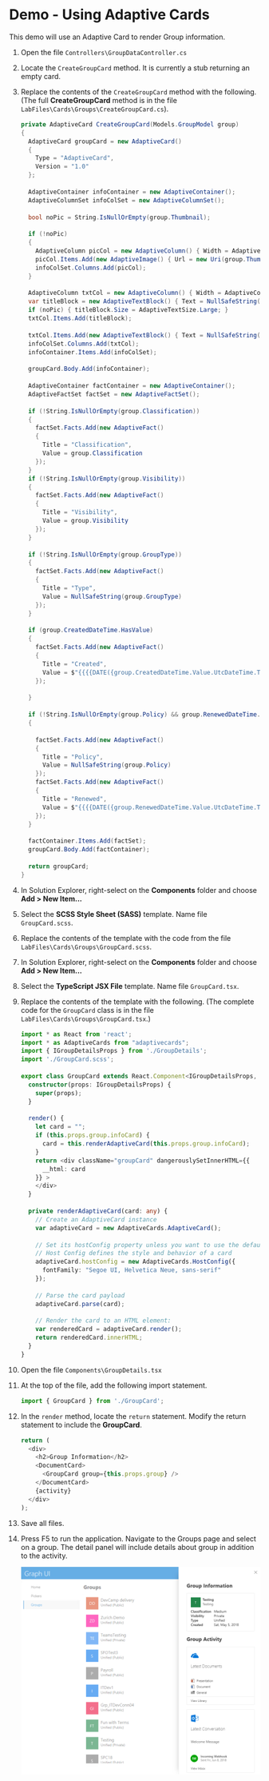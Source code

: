 # Demo - Using Adaptive Cards

This demo will use an Adaptive Card to render Group information.

1. Open the file `Controllers\GroupDataController.cs`
1. Locate the `CreateGroupCard` method. It is currently a stub returning an empty card.
1. Replace the contents of the `CreateGroupCard` method with the following. (The full **CreateGroupCard** method is in the file `LabFiles\Cards\Groups\CreateGroupCard.cs`).

    ```csharp
    private AdaptiveCard CreateGroupCard(Models.GroupModel group)
    {
      AdaptiveCard groupCard = new AdaptiveCard()
      {
        Type = "AdaptiveCard",
        Version = "1.0"
      };

      AdaptiveContainer infoContainer = new AdaptiveContainer();
      AdaptiveColumnSet infoColSet = new AdaptiveColumnSet();

      bool noPic = String.IsNullOrEmpty(group.Thumbnail);

      if (!noPic)
      {
        AdaptiveColumn picCol = new AdaptiveColumn() { Width = AdaptiveColumnWidth.Auto };
        picCol.Items.Add(new AdaptiveImage() { Url = new Uri(group.Thumbnail), Size = AdaptiveImageSize.Small, Style = AdaptiveImageStyle.Default });
        infoColSet.Columns.Add(picCol);
      }

      AdaptiveColumn txtCol = new AdaptiveColumn() { Width = AdaptiveColumnWidth.Stretch };
      var titleBlock = new AdaptiveTextBlock() { Text = NullSafeString(group.Name), Weight = AdaptiveTextWeight.Bolder };
      if (noPic) { titleBlock.Size = AdaptiveTextSize.Large; }
      txtCol.Items.Add(titleBlock);

      txtCol.Items.Add(new AdaptiveTextBlock() { Text = NullSafeString(group.Description), Spacing = AdaptiveSpacing.None, IsSubtle = true });
      infoColSet.Columns.Add(txtCol);
      infoContainer.Items.Add(infoColSet);

      groupCard.Body.Add(infoContainer);

      AdaptiveContainer factContainer = new AdaptiveContainer();
      AdaptiveFactSet factSet = new AdaptiveFactSet();

      if (!String.IsNullOrEmpty(group.Classification))
      {
        factSet.Facts.Add(new AdaptiveFact()
        {
          Title = "Classification",
          Value = group.Classification
        });
      }
      if (!String.IsNullOrEmpty(group.Visibility))
      {
        factSet.Facts.Add(new AdaptiveFact()
        {
          Title = "Visibility",
          Value = group.Visibility
        });
      }

      if (!String.IsNullOrEmpty(group.GroupType))
      {
        factSet.Facts.Add(new AdaptiveFact()
        {
          Title = "Type",
          Value = NullSafeString(group.GroupType)
        });
      }

      if (group.CreatedDateTime.HasValue)
      {
        factSet.Facts.Add(new AdaptiveFact()
        {
          Title = "Created",
          Value = $"{{{{DATE({group.CreatedDateTime.Value.UtcDateTime.ToString("yyyy-MM-ddTHH:mm:ssZ")},SHORT)}}}}"
        });

      }

      if (!String.IsNullOrEmpty(group.Policy) && group.RenewedDateTime.HasValue)
      {

        factSet.Facts.Add(new AdaptiveFact()
        {
          Title = "Policy",
          Value = NullSafeString(group.Policy)
        });
        factSet.Facts.Add(new AdaptiveFact()
        {
          Title = "Renewed",
          Value = $"{{{{DATE({group.RenewedDateTime.Value.UtcDateTime.ToString("yyyy-MM-ddTHH:mm:ssZ")},SHORT)}}}}"
        });
      }

      factContainer.Items.Add(factSet);
      groupCard.Body.Add(factContainer);

      return groupCard;
    }
    ```

1. In Solution Explorer, right-select on the **Components** folder and choose **Add > New Item...**
1. Select the **SCSS Style Sheet (SASS)** template. Name file `GroupCard.scss`.
1. Replace the contents of the template with the code from the file `LabFiles\Cards\Groups\GroupCard.scss`.
1. In Solution Explorer, right-select on the **Components** folder and choose **Add > New Item...**
1. Select the **TypeScript JSX File** template. Name file `GroupCard.tsx`.
1. Replace the contents of the template with the following. (The complete code for the `GroupCard` class is in the file `LabFiles\Cards\Groups\GroupCard.tsx`.)

    ```typescript
    import * as React from 'react';
    import * as AdaptiveCards from "adaptivecards";
    import { IGroupDetailsProps } from './GroupDetails';
    import './GroupCard.scss';

    export class GroupCard extends React.Component<IGroupDetailsProps, any> {
      constructor(props: IGroupDetailsProps) {
        super(props);
      }

      render() {
        let card = "";
        if (this.props.group.infoCard) {
          card = this.renderAdaptiveCard(this.props.group.infoCard);
        }
        return <div className="groupCard" dangerouslySetInnerHTML={{
          __html: card
        }} >
        </div>
      }

      private renderAdaptiveCard(card: any) {
        // Create an AdaptiveCard instance
        var adaptiveCard = new AdaptiveCards.AdaptiveCard();

        // Set its hostConfig property unless you want to use the default Host Config
        // Host Config defines the style and behavior of a card
        adaptiveCard.hostConfig = new AdaptiveCards.HostConfig({
          fontFamily: "Segoe UI, Helvetica Neue, sans-serif"
        });

        // Parse the card payload
        adaptiveCard.parse(card);

        // Render the card to an HTML element:
        var renderedCard = adaptiveCard.render();
        return renderedCard.innerHTML;
      }
    }
    ```

1. Open the file `Components\GroupDetails.tsx`
1. At the top of the file, add the following import statement.

    ```typescript
    import { GroupCard } from './GroupCard';
    ```

1. In the `render` method, locate the `return` statement. Modify the return statement to include the **GroupCard**.

    ```typescript
    return (
      <div>
        <h2>Group Information</h2>
        <DocumentCard>
          <GroupCard group={this.props.group} />
        </DocumentCard>
        {activity}
      </div>
    );
    ```

1. Save all files.
1. Press F5 to run the application. Navigate to the Groups page and select on a group. The detail panel will include details about group in addition to the activity.

    ![Screenshot of the application group page with the detail pane open, showing the group information](../../images/Exercise3-01.png)
